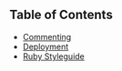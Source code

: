 ## Table of Contents
- [Commenting](https://github.com/Rounded/styleguides/blob/master/comments.md)
- [Deployment](http://github.com/Rounded/styleguides/blob/master/deployment.md)
- [Ruby Styleguide](https://github.com/Rounded/styleguides/blob/master/ruby.md)
